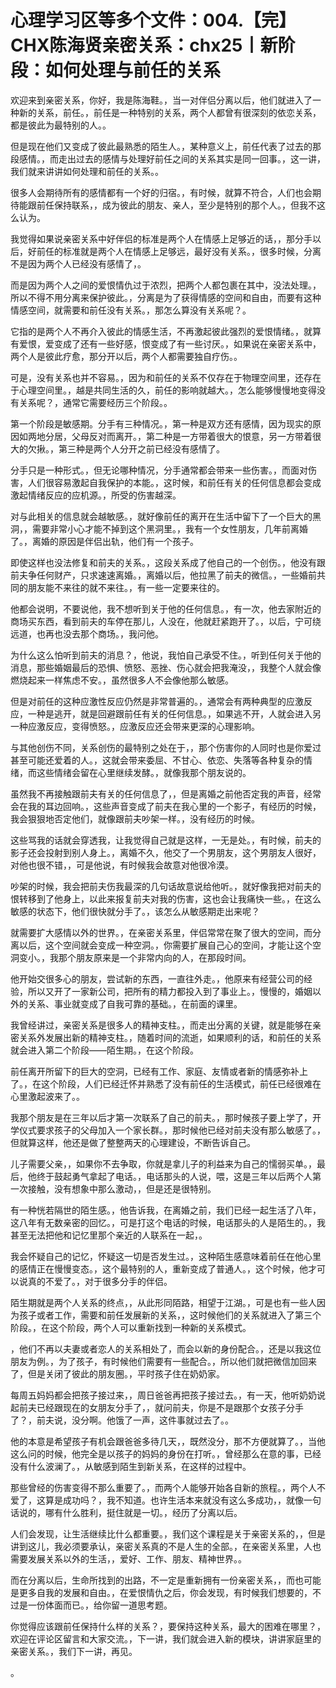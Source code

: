 # 心理学习区等多个文件：004.【完】CHX陈海贤亲密关系：chx25丨新阶段：如何处理与前任的关系

欢迎来到亲密关系，你好，我是陈海鞋。，当一对伴侣分离以后，他们就进入了一种新的关系，前任。，前任是一种特别的关系，两个人都曾有很深刻的依恋关系，都是彼此为最特别的人。。

但是现在他们又变成了彼此最熟悉的陌生人。，某种意义上，前任代表了过去的那段感情。，而走出过去的感情与处理好前任之间的关系其实是同一回事。，这一讲，我们就来讲讲如何处理和前任的关系。。

很多人会期待所有的感情都有一个好的归宿。，有时候，就算不符合，人们也会期待能跟前任保持联系，，成为彼此的朋友、亲人，至少是特别的那个人。，但我不这么认为。

我觉得如果说亲密关系中好伴侣的标准是两个人在情感上足够近的话，，那分手以后，好前任的标准就是两个人在情感上足够远，最好没有关系。，很多时候，分离不是因为两个人已经没有感情了，。

而是因为两个人之间的爱恨情仇过于浓烈，把两个人都包裹在其中，没法处理。，所以不得不用分离来保护彼此。，分离是为了获得情感的空间和自由，而要有这种情感空间，就需要和前任没有关系。，那怎么算没有关系呢？。

它指的是两个人不再介入彼此的情感生活，不再激起彼此强烈的爱恨情绪。，就算有爱恨，爱变成了还有一些好感，恨变成了有一些讨厌。，如果说在亲密关系中，两个人是彼此疗愈，那分开以后，两个人都需要独自疗伤。。

可是，没有关系也并不容易。，因为和前任的关系不仅存在于物理空间里，还存在于心理空间里。，越是共同生活的久，前任的影响就越大。，怎么能够慢慢地变得没有关系呢？，通常它需要经历三个阶段。。

第一个阶段是敏感期。分手有三种情况。，第一种是双方还有感情，因为现实的原因如两地分居，父母反对而离开。，第二种是一方带着很大的恨意，另一方带着很大的欠揪。，第三种是两个人分开之前已经没有感情了。

分手只是一种形式。，但无论哪种情况，分手通常都会带来一些伤害。，而面对伤害，人们很容易激起自我保护的本能。，这时候，和前任有关的任何信息都会变成激起情绪反应的应机源。，所受的伤害越深。

对与此相关的信息就会越敏感。，就好像前任的离开在生活中留下了一个巨大的黑洞，，需要非常小心才能不掉到这个黑洞里。，我有一个女性朋友，几年前离婚了。，离婚的原因是伴侣出轨，他们有一个孩子。

即使这样也没法修复和前夫的关系。，这段关系成了他自己的一个创伤。，他没有跟前夫争任何财产，只求速速离婚。，离婚以后，他拉黑了前夫的微信。，一些婚前共同的朋友能不来往的就不来往。，有一些一定要来往的。

他都会说明，不要说他，我不想听到关于他的任何信息。，有一次，他去家附近的商场买东西，看到前夫的车停在那儿，人没在，他就赶紧跑开了。，以后，宁可绕远道，也再也没去那个商场。，我问他。

为什么这么怕听到前夫的消息？，他说，我怕自己承受不住。，听到任何关于他的消息，那些婚姻最后的恐惧、愤怒、恶挫、伤心就会把我淹没，，我整个人就会像燃烧起来一样焦虑不安。，虽然很多人不会像他那么敏感。

但是对前任的这种应激性反应仍然是非常普遍的。，通常会有两种典型的应激反应，一种是逃开，就是回避跟前任有关的任何信息。，如果逃不开，人就会进入另一种应激反应，变得愤怒。，应激反应还会带来更深的心理影响。

与其他创伤不同，关系创伤的最特别之处在于，，那个伤害你的人同时也是你爱过甚至可能还爱着的人。，这就会带来委屈、不甘心、依恋、失落等各种复杂的情绪，而这些情绪会留在心里继续发酵。，就像我那个朋友说的。

虽然我不再接触跟前夫有关的任何信息了，，但是离婚之前他否定我的声音，经常会在我的耳边回响。，这些声音变成了前夫在我心里的一个影子，有经历的时候，我会狠狠地否定他们，就像跟前夫吵架一样。，没有经历的时候。

这些骂我的话就会穿透我，让我觉得自己就是这样，一无是处。，有时候，前夫的影子还会投射到别人身上。，离婚不久，他交了一个男朋友，这个男朋友人很好，对他也很不错，，可是他说，有时候我会故意对他很冷漠。

吵架的时候，我会把前夫伤我最深的几句话故意说给他听。，就好像我把对前夫的恨转移到了他身上，以此来报复前夫对我的伤害，这也会让我痛快一些。，在这么敏感的状态下，他们很快就分手了。，该怎么从敏感期走出来呢？

就需要扩大感情以外的世界。，在亲密关系里，伴侣常常在聚了很大的空间，而分离以后，这个空间就会变成一种空洞。，你需要扩展自己心的空间，才能让这个空洞变小。，我那个朋友原来是一个非常内向的人，在那段时间。

他开始交很多心的朋友，尝试新的东西，一直往外走。，他原来有经营公司的经验，所以又开了一家新公司，把所有的精力都投入到了事业上。，慢慢的，婚姻以外的关系、事业就变成了自我可靠的基础。，在前面的课里。

我曾经讲过，亲密关系是很多人的精神支柱。，而走出分离的关键，就是能够在亲密关系外发展出新的精神支柱。，随着时间的流逝，如果顺利的话，和前任的关系就会进入第二个阶段——陌生期。，在这个阶段。

前任离开所留下的巨大的空洞，已经有工作、家庭、友情或者新的情感弥补上了。，在这个阶段，人们已经迁怀并熟悉了没有前任的生活模式，前任已经很难在心里激起波来了。。

我那个朋友是在三年以后才第一次联系了自己的前夫。，那时候孩子要上学了，开学仪式要求孩子的父母加入一个家长群。，那时候他已经对前夫没有那么敏感了。，但就算这样，他还是做了整整两天的心理建设，不断告诉自己。

儿子需要父亲，，如果你不去争取，你就是拿儿子的利益来为自己的懦弱买单。，最后，他终于鼓起勇气拿起了电话。，电话那头的人说，喂，这是三年以后两个人第一次接触，没有想象中那么激动，，但是还是很特别。

有一种恍若隔世的陌生感。，他告诉我，在离婚之前，我们已经一起生活了八年，这八年有无数亲密的回忆。，可是打这个电话的时候，电话那头的人是陌生的。，我甚至无法把他和记忆里那个亲近的人联系在一起，。

我会怀疑自己的记忆，怀疑这一切是否发生过。，这种陌生感意味着前任在他心里的感情正在慢慢变态。，这个最特别的人，重新变成了普通人。，这个时候，他才可以说真的不爱了。，对于很多分手的伴侣。

陌生期就是两个人关系的终点，，从此形同陌路，相望于江湖。，可是也有一些人因为孩子或者工作，需要和前任发展新的关系，，这时候他们的关系就进入了第三个阶段。，在这个阶段，两个人可以重新找到一种新的关系模式。

，他们不再以夫妻或者恋人的关系相处了，而会以新的身份配合。，还是以我这位朋友为例。，为了孩子，有时候他们需要有一些配合。，所以他们就把微信加回来了，但是关闭了彼此的朋友圈。，平时孩子住在奶奶家。

每周五妈妈都会把孩子接过来，，周日爸爸再把孩子接过去。，有一天，他听奶奶说起前夫已经跟现在的女朋友分手了，，就问前夫，你是不是跟那个女孩子分手了？，前夫说，没分啊。他饿了一声，这件事就过去了。。

他的本意是希望孩子有机会跟爸爸多待几天，，既然没分，那不方便就算了。，当他这么问的时候，他完全是以孩子的妈妈的身份在打听。，曾经那么在意的事，已经没有什么波澜了。，从敏感到陌生到新关系，在这样的过程中。

那些曾经的伤害变得不那么重要了。，而两个人能够开始各自新的旅程。，两个人不爱了，这算是成功吗？，我不知道。也许生活本来就没有这么多成功，，就像一句话说的，哪有什么胜利，挺住就是一切。，经历了分离以后。

人们会发现，让生活继续比什么都重要。，我们这个课程是关于亲密关系的，，但是讲到这儿，我必须要承认，亲密关系真的不是人生的全部。，在亲密关系里，人也需要发展关系以外的生活，，爱好、工作、朋友、精神世界。。

而在分离以后，生命所找到的出路，不一定是重新拥有一份亲密关系，，而也可能是更多自我的发展和自由。，在爱恨情仇之后，你会发现，有时候我们想要的，不过是一份体面而已。，给你留一道思考题。

你觉得应该跟前任保持什么样的关系？，要保持这种关系，最大的困难在哪里？，欢迎在评论区留言和大家交流。，下一讲，我们就会进入新的模块，讲讲家庭里的亲密关系。，我们下一讲，再见。

。